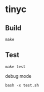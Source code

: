 # tinyc

## Build
```shell
make
```

## Test
```shell
make test
```

debug mode
```shell
bash -x test.sh
```
